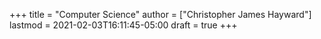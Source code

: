 +++
title = "Computer Science"
author = ["Christopher James Hayward"]
lastmod = 2021-02-03T16:11:45-05:00
draft = true
+++
